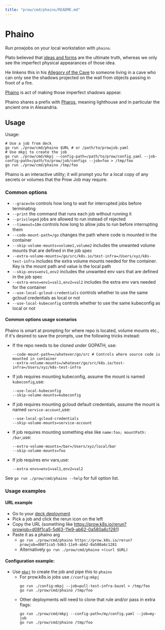 ```yaml
---
title: "prow/cmd/phaino/README.md"
---
```


# Phaino

Run prowjobs on your local workstation with `phaino`.

Plato believed that [ideas and forms] are the ultimate truth,
whereas we only see the imperfect physical appearances of those idea.

He linkens this in his [Allegory of the Cave] to someone living in a cave
who can only see the shadows projected on the wall
from objects passing in front of a fire.

[Phaino] is act of making those imperfect shadows appear.

Phaino shares a prefix with [Pharos], meaning lighthouse and in particular the ancient one in Alexandria.

## Usage

Usage:
```console
# Use a job from deck
go run ./prow/cmd/phaino $URL # or /path/to/prowjob.yaml
# Use mkpj to create the job
go run ./prow/cmd/mkpj --config-path=/path/to/prow/config.yaml --job-config-path=/path/to/prow/job/configs --job=foo > /tmp/foo
go run ./prow/cmd/phaino /tmp/foo
```

Phaino is an interactive utility; it will prompt you for a local copy of any secrets or
volumes that the Prow Job may require.

### Common options

* `--grace=5m` controls how long to wait for interrupted jobs before terminating
* `--print` the command that runs each job without running it
* `--privileged` jobs are allowed to run instead of rejected
* `--timeout=10m` controls how long to allow jobs to run before interrupting them
* `--code-mount-path=/go` changes the path where code is mounted in the container
* `--skip-volume-mounts=volume1,volume2` includes the unwanted volume mounts that are defined in the job spec
* `--extra-volume-mounts=/go/src/k8s.io/test-infra=/Users/xyz/k8s-test-infra` includes the extra volume mounts needed for the container. Key is the mount path and value is the local path
* `--skip-envs=env1,env2` includes the unwanted env vars that are defined in the job spec
* `--extra-envs=env1=val1,env2=val2` includes the extra env vars needed for the container
* `--use-local-gcloud-credentials` controls whether to use the same gcloud credentials as local or not
* `--use-local-kubeconfig` controls whether to use the same kubeconfig as local or not

#### Common options usage scenarios

Phaino is smart at prompting for where repo is located, volume mounts etc., if
it's desired to save the prompts, use the following tricks instead:

- If the repo needs to be cloned under GOPATH, use:
  ```
  --code-mount-path==/whatever/go/src # Controls where source code is mounted in container
  --extra-volume-mounts=/whatever/go/src/k8s.io/test-infra=/Users/xyz/k8s-test-infra
  ```
- If job requires mounting kubeconfig, assume the mount is named `kubeconfig`,use:
  ```
  --use-local-kubeconfig
  --skip-volume-mounts=kubeconfig
  ```
- If job requires mounting gcloud default credentials, assume the mount is named `service-account`,use:
  ```
  --use-local-gcloud-credentials
  --skip-volume-mounts=service-account
  ```
- If job requires mounting something else like `name:foo; mountPath: /bar`,use:
  ```
  --extra-volume-mounts=/bar=/Users/xyz/local/bar
  --skip-volume-mounts=foo
  ```
- If job requires env vars,use:
  ```
  --extra-envs=env1=val1,env2=val2
  ```


See `go run ./prow/cmd/phaino --help` for full option list.

### Usage examples
#### URL example

* Go to your [deck deployment](https://prow.k8s.io)
* Pick a job and click the rerun icon on the left
* Copy the URL (something like https://prow.k8s.io/rerun?prowjob=d08f1ca5-5d63-11e9-ab62-0a580a6c1281)
* Paste it as a phaino arg
  - `go run ./prow/cmd/phaino https://prow.k8s.io/rerun?prowjob=d08f1ca5-5d63-11e9-ab62-0a580a6c1281`
  - Alternatively `go run ./prow/cmd/phaino <(curl $URL)`


#### Configuration example:

* Use [`mkpj`](/prow/cmd/mkpj) to create the job and pipe this to `phaino`
  - For prow.k8s.io jobs use `//config:mkpj`
      ```
      go run ./config:mkpj --job=pull-test-infra-bazel > /tmp/foo
      go run ./prow/cmd/phaino /tmp/foo
      ```
  - Other deployments will need to clone that rule and/or pass in extra flags:
      ```
      go run ./prow/cmd/mkpj --config-path=/my/config.yaml --job=my-job
      go run ./prow/cmd/phaino /tmp/foo
      ```

[ideas and forms]: https://en.wikipedia.org/wiki/Theory_of_forms#Forms
[Allegory of the Cave]: https://en.wikipedia.org/wiki/Allegory_of_the_Cave
[Phaino]: https://en.wiktionary.org/wiki/%CF%86%CE%B1%CE%AF%CE%BD%CF%89
[Pharos]: https://en.wikipedia.org/wiki/Lighthouse_of_Alexandria
